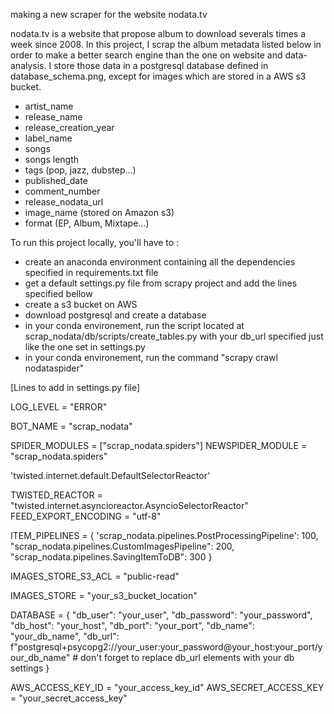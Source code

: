 making a new scraper for the website nodata.tv

nodata.tv is a website that propose album to download severals times a week since 2008.
In this project, I scrap the album metadata listed below in order to make a better search engine than the one on website and data-analysis. I store those data in a postgresql database defined in database_schema.png, except for images which are stored in a AWS s3 bucket.

  - artist_name
  - release_name
  - release_creation_year
  - label_name
  - songs
  - songs length
  - tags (pop, jazz, dubstep...)
  - published_date
  - comment_number
  - release_nodata_url
  - image_name (stored on Amazon s3)
  - format (EP, Album, Mixtape...)


To run this project locally, you'll have to :
  - create an anaconda environment containing all the dependencies specified in requirements.txt file
  - get a default settings.py file from scrapy project and add the lines specified bellow
  - create a s3 bucket on AWS
  - download postgresql and create a database
  - in your conda environement, run the script located at scrap_nodata/db/scripts/create_tables.py with your db_url specified just like the one set in settings.py
  - in your conda environement, run the command "scrapy crawl nodataspider"

[Lines to add in settings.py file]

LOG_LEVEL = "ERROR"

BOT_NAME = "scrap_nodata"

SPIDER_MODULES = ["scrap_nodata.spiders"]
NEWSPIDER_MODULE = "scrap_nodata.spiders"

'twisted.internet.default.DefaultSelectorReactor'

TWISTED_REACTOR = "twisted.internet.asyncioreactor.AsyncioSelectorReactor"
FEED_EXPORT_ENCODING = "utf-8"

ITEM_PIPELINES = {
    'scrap_nodata.pipelines.PostProcessingPipeline': 100,
    "scrap_nodata.pipelines.CustomImagesPipeline": 200,
    "scrap_nodata.pipelines.SavingItemToDB": 300
}

IMAGES_STORE_S3_ACL = "public-read"

IMAGES_STORE = "your_s3_bucket_location"

DATABASE = {
    "db_user": "your_user",
    "db_password": "your_password",
    "db_host": "your_host",
    "db_port": "your_port",
    "db_name": "your_db_name",
    "db_url": f"postgresql+psycopg2://your_user:your_password@your_host:your_port/your_db_name"  # don't forget to replace db_url elements with your db settings
}

AWS_ACCESS_KEY_ID = "your_access_key_id"
AWS_SECRET_ACCESS_KEY = "your_secret_access_key"
